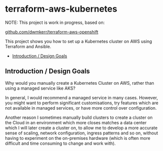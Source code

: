 # terraform-aws-kubernetes

NOTE: This project is work in progress, based on:

[github.com/dwmkerr/terraform-aws-openshift](https://github.com/dwmkerr/terraform-aws-openshift)

This project shows you how to set up a Kubernetes cluster on AWS using Terraform and Ansible.


<!-- vim-markdown-toc GFM -->

* [Introduction / Design Goals](#introduction--design-goals)

<!-- vim-markdown-toc -->

## Introduction / Design Goals

Why would you manually create a Kubernetes Cluster on AWS, rather than using a managed service like AKS?

In general, I would recommend a managed service in many cases. However, you might want to perform significant customisations, try features which are not available in managed services, or have more control over configuration.

Another reason I sometimes manually build clusters to create a cluster on the Cloud in an environment which more closes matches a data center which I will later create a cluster on, to allow me to develop a more accurate sense of scaling, network configuration, ingress patterns and so on, without having to experiment on the on-premises hardware (which is often more difficult and time consuming to change and work with).
